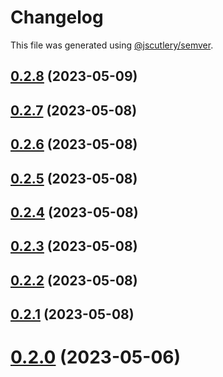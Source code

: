 # Changelog

This file was generated using [@jscutlery/semver](https://github.com/jscutlery/semver).

## [0.2.8](https://github.com/noah-hein/pintle/compare/v0.2.7...v0.2.8) (2023-05-09)



## [0.2.7](https://github.com/noah-hein/pintle/compare/v0.2.6...v0.2.7) (2023-05-08)



## [0.2.6](https://github.com/noah-hein/pintle/compare/v0.2.5...v0.2.6) (2023-05-08)



## [0.2.5](https://github.com/noah-hein/pintle/compare/v0.2.4...v0.2.5) (2023-05-08)



## [0.2.4](https://github.com/noah-hein/pintle/compare/v0.2.3...v0.2.4) (2023-05-08)



## [0.2.3](https://github.com/noah-hein/pintle/compare/v0.2.2...v0.2.3) (2023-05-08)



## [0.2.2](https://github.com/noah-hein/pintle/compare/v0.2.1...v0.2.2) (2023-05-08)



## [0.2.1](https://github.com/noah-hein/pintle/compare/v0.2.0...v0.2.1) (2023-05-08)



# [0.2.0](https://github.com/noah-hein/pintle/compare/v0.1.0...v0.2.0) (2023-05-06)
